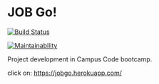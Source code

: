 # JOB Go!

[![Build Status](https://travis-ci.org/gitDbits/job_go.svg?branch=master)](https://travis-ci.org/gitDbits/job_go)

[![Maintainability](https://api.codeclimate.com/v1/badges/9636fa9165d3c122b696/maintainability)](https://codeclimate.com/github/gitDbits/job_go/maintainability)

Project development in Campus Code bootcamp.

click on: https://jobgo.herokuapp.com/
